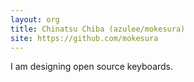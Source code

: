 ```yaml
---
layout: org
title: Chinatsu Chiba (azulee/mokesura)
site: https://github.com/mokesura
---
```

I am designing open source keyboards.